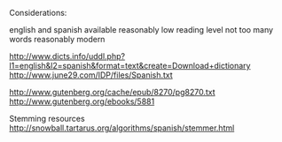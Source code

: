 Considerations:

english and spanish available
reasonably low reading level
not too many words
reasonably modern

http://www.dicts.info/uddl.php?l1=english&l2=spanish&format=text&create=Download+dictionary
http://www.june29.com/IDP/files/Spanish.txt

http://www.gutenberg.org/cache/epub/8270/pg8270.txt
http://www.gutenberg.org/ebooks/5881

Stemming resources
http://snowball.tartarus.org/algorithms/spanish/stemmer.html

